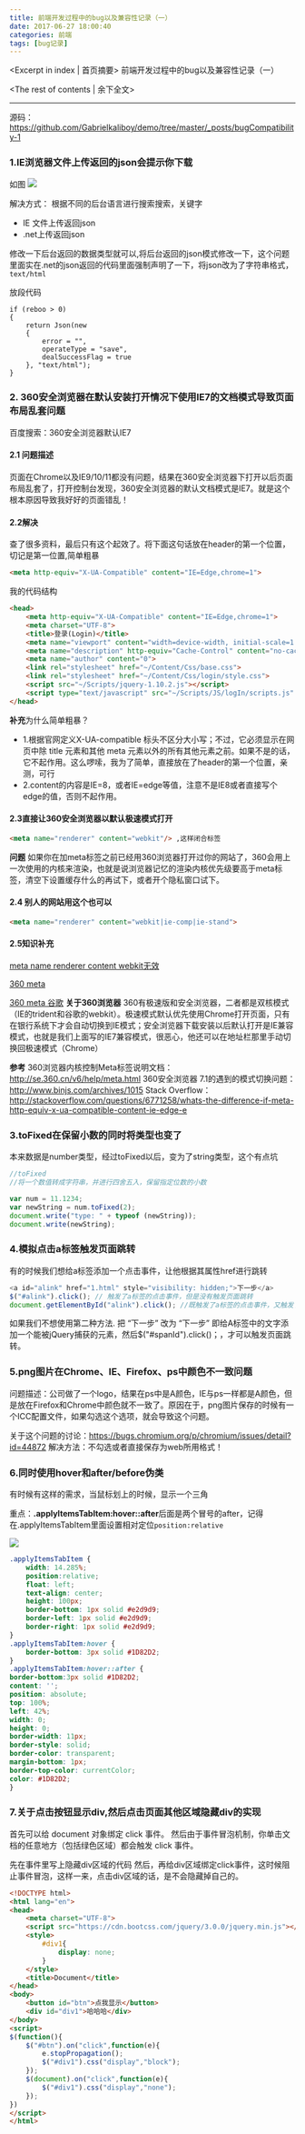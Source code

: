 ```yaml
---
title: 前端开发过程中的bug以及兼容性记录（一）
date: 2017-06-27 18:00:40
categories: 前端
tags: [bug记录]
---
```

<Excerpt in index | 首页摘要> 
前端开发过程中的bug以及兼容性记录（一）
<!-- more -->
<The rest of contents | 余下全文>

-----
源码：https://github.com/Gabrielkaliboy/demo/tree/master/_posts/bugCompatibility-1
### 1.IE浏览器文件上传返回的json会提示你下载
如图
![](bugCompatibility-1/1.png)

解决方式：
根据不同的后台语言进行搜索搜索，关键字
- IE 文件上传返回json
- .net上传返回json

修改一下后台返回的数据类型就可以,将后台返回的json模式修改一下，这个问题里面实在.net的json返回的代码里面强制声明了一下，将json改为了字符串格式，`text/html`

放段代码
```.net
if (reboo > 0)
{
    return Json(new
    {
        error = "",
        operateType = "save",
        dealSuccessFlag = true
    }, "text/html");
}
```


### 2. 360安全浏览器在默认安装打开情况下使用IE7的文档模式导致页面布局乱套问题
百度搜索：360安全浏览器默认IE7

#### 2.1 问题描述
页面在Chrome以及IE9/10/11都没有问题，结果在360安全浏览器下打开以后页面布局乱套了，打开控制台发现，360安全浏览器的默认文档模式是IE7。就是这个根本原因导致我好好的页面错乱！

#### 2.2解决
查了很多资料，最后只有这个起效了。将下面这句话放在header的第一个位置，切记是第一位置,简单粗暴

```html
<meta http-equiv="X-UA-Compatible" content="IE=Edge,chrome=1">
```
我的代码结构
```html
<head>
    <meta http-equiv="X-UA-Compatible" content="IE=Edge,chrome=1">
    <meta charset="UTF-8">
    <title>登录(Login)</title>
    <meta name="viewport" content="width=device-width, initial-scale=1.0">
    <meta name="description" http-equiv="Cache-Control" content="no-cache,must-revalidate">
    <meta name="author" content="0">
    <link rel="stylesheet" href="~/Content/Css/base.css">
    <link rel="stylesheet" href="~/Content/Css/login/style.css">
    <script src="~/Scripts/jquery-1.10.2.js"></script>
    <script type="text/javascript" src="~/Scripts/JS/logIn/scripts.js" charset="utf-8"></script>
</head>
```
**补充**为什么简单粗暴？
- 1.根据官网定义X-UA-compatible 标头不区分大小写；不过，它必须显示在网页中除 title 元素和其他 meta 元素以外的所有其他元素之前。如果不是的话，它不起作用。这么啰嗦，我为了简单，直接放在了header的第一个位置，亲测，可行
- 2.content的内容是IE=8，或者IE=edge等值，注意不是IE8或者直接写个edge的值，否则不起作用。


#### 2.3直接让360安全浏览器以默认极速模式打开
```html
<meta name="renderer" content="webkit"/> ,这样闭合标签
```
**问题**
如果你在加meta标签之前已经用360浏览器打开过你的网站了，360会用上一次使用的内核来渲染，也就是说浏览器记忆的渲染内核优先级要高于meta标签，清空下设置缓存什么的再试下，或者开个隐私窗口试下。

#### 2.4 别人的网站用这个也可以

```html
<meta name="renderer" content="webkit|ie-comp|ie-stand">  
```
#### 2.5知识补充
[meta name renderer content webkit无效](https://www.google.co.jp/search?q=meta+name+renderer+content+webkit%E6%97%A0%E6%95%88&sa=X&ved=0ahUKEwiTzLuawMbVAhUHfrwKHWTkDJYQ1QIIZygA&biw=1920&bih=988)

[360 meta](https://www.baidu.com/baidu?tn=null&ie=utf-8&wd=360%20meta)

[360 meta 谷歌](https://www.google.co.jp/search?biw=1920&bih=988&q=360+meta&oq=360+meta&gs_l=psy-ab.3..0l3j0i30k1.1069941.1072169.0.1073562.8.8.0.0.0.0.220.799.0j4j1.5.0....0...1.1.64.psy-ab..3.5.798...0i12k1.fJvdug6rdIQ)
**关于360浏览器**
360有极速版和安全浏览器，二者都是双核模式（IE的trident和谷歌的webkit）。极速模式默认优先使用Chrome打开页面，只有在银行系统下才会自动切换到IE模式；安全浏览器下载安装以后默认打开是IE兼容模式，也就是我们上面写的IE7兼容模式，很恶心，他还可以在地址栏那里手动切换回极速模式（Chrome）

**参考**
360浏览器内核控制Meta标签说明文档：http://se.360.cn/v6/help/meta.html
360安全浏览器 7.1的遇到的模式切换问题：http://www.binjs.com/archives/1015
Stack Overflow：http://stackoverflow.com/questions/6771258/whats-the-difference-if-meta-http-equiv-x-ua-compatible-content-ie-edge-e


### 3.toFixed在保留小数的同时将类型也变了
本来数据是number类型，经过toFixed以后，变为了string类型，这个有点坑
```javascript
//toFixed
//将一个数值转成字符串，并进行四舍五入，保留指定位数的小数

var num = 11.1234;
var newString = num.toFixed(2);
document.write("type: " + typeof (newString));
document.write(newString);
```

### 4.模拟点击a标签触发页面跳转
有的时候我们想给a标签添加一个点击事件，让他根据其属性href进行跳转
```javascript
<a id="alink" href="1.html" style="visibility: hidden;">下一步</a> 
$("#alink").click(); // 触发了a标签的点击事件，但是没有触发页面跳转 
document.getElementById("alink").click(); //既触发了a标签的点击事件，又触发了页面跳转 
```
如果我们不想使用第二种方法.
把 “下一步” 改为 “<span id="spanId">下一步</span>” 即给A标签中的文字添加一个能被jQuery捕获的元素，然后$("#spanId").click()；，才可以触发页面跳转。


### 5.png图片在Chrome、IE、Firefox、ps中颜色不一致问题
问题描述：公司做了一个logo，结果在ps中是A颜色，IE与ps一样都是A颜色，但是放在Firefox和Chrome中颜色就不一致了。原因在于，png图片保存的时候有一个ICC配置文件，如果勾选这个选项，就会导致这个问题。

关于这个问题的讨论：https://bugs.chromium.org/p/chromium/issues/detail?id=44872
解决方法：不勾选或者直接保存为web所用格式！

### 6.同时使用hover和after/before伪类
有时候有这样的需求，当鼠标划上的时候，显示一个三角

重点：**.applyItemsTabItem:hover::after**后面是两个冒号的after，记得在.applyItemsTabItem里面设置相对定位`position:relative`

![](bugCompatibility-1/1.gif)
```css
.applyItemsTabItem {
    width: 14.285%;
    position:relative;
    float: left;
    text-align: center;
    height: 100px;
    border-bottom: 1px solid #e2d9d9;
    border-left: 1px solid #e2d9d9;
    border-right: 1px solid #e2d9d9;
}
.applyItemsTabItem:hover {
    border-bottom: 3px solid #1D82D2;
}
.applyItemsTabItem:hover::after {
border-bottom:3px solid #1D82D2;
content: '';
position: absolute;
top: 100%;
left: 42%;
width: 0;
height: 0;
border-width: 11px;
border-style: solid;
border-color: transparent;
margin-bottom: 1px;
border-top-color: currentColor;
color: #1D82D2;
}
```

### 7.关于点击按钮显示div,然后点击页面其他区域隐藏div的实现
首先可以给 document 对象绑定 click 事件。
然后由于事件冒泡机制，你单击文档的任意地方（包括绿色区域）都会触发 click 事件。

先在事件里写上隐藏div区域的代码
然后，再给div区域绑定click事件，这时候阻止事件冒泡，这样一来，点击div区域的话，是不会隐藏掉自己的。
```html
<!DOCTYPE html>
<html lang="en">
<head>
	<meta charset="UTF-8">
	<script src="https://cdn.bootcss.com/jquery/3.0.0/jquery.min.js"></script>
	<style>
		#div1{
			display: none;
		}
	</style>
	<title>Document</title>
</head>
<body>
	<button id="btn">点我显示</button>
	<div id="div1">哈哈哈</div>
</body>
<script>
$(function(){
	$("#btn").on("click",function(e){
		e.stopPropagation();
		$("#div1").css("display","block");
	});
	$(document).on("click",function(e){
		$("#div1").css("display","none");
	});
})
</script>
</html>
```